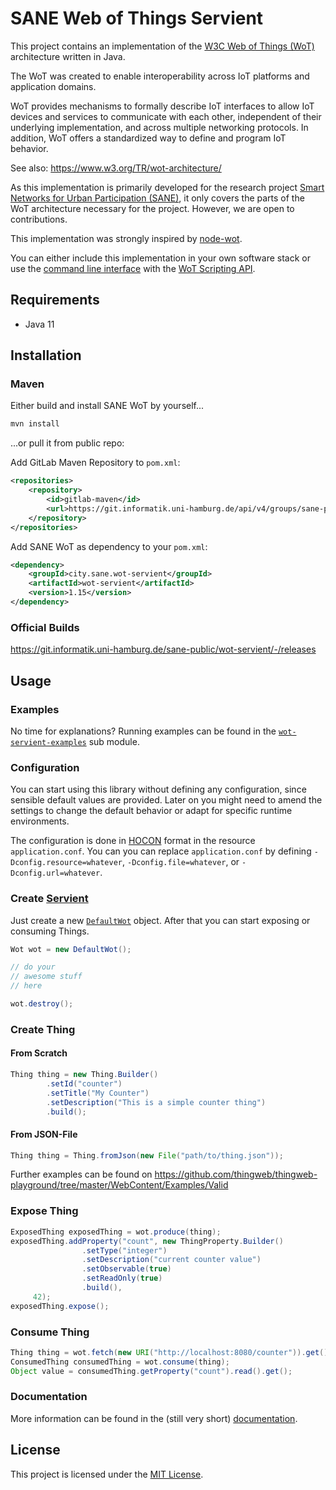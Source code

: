 # SANE Web of Things Servient

This project contains an implementation of the [W3C Web of Things (WoT)](https://www.w3.org/TR/wot-architecture/)
architecture written in Java.

The WoT was created to enable interoperability across IoT platforms and application domains.

WoT provides mechanisms to formally describe IoT interfaces to allow IoT devices and services to communicate with each
other, independent of their underlying implementation, and across multiple networking protocols. In addition, WoT offers a standardized way to define and program IoT behavior.

See also:
https://www.w3.org/TR/wot-architecture/

As this implementation is primarily developed for the research project
[Smart Networks for Urban Participation (SANE)](https://sane.city/), it only covers the parts of the WoT architecture
necessary for the project. However, we are open to contributions.

This implementation was strongly inspired by [node-wot](https://github.com/eclipse/thingweb.node-wot).

You can either include this implementation in your own software stack or use the [command line interface](wot-servient-cli) with the [WoT Scripting API](https://www.w3.org/TR/wot-scripting-api/).

## Requirements

* Java 11

## Installation

### Maven

Either build and install SANE WoT by yourself...
```bash
mvn install
```

...or pull it from public repo:

Add GitLab Maven Repository to `pom.xml`:
```xml
<repositories>
    <repository>
        <id>gitlab-maven</id>
        <url>https://git.informatik.uni-hamburg.de/api/v4/groups/sane-public/-/packages/maven</url>
    </repository>
</repositories>
```

Add SANE WoT as dependency to your `pom.xml`:
```xml
<dependency>
    <groupId>city.sane.wot-servient</groupId>
    <artifactId>wot-servient</artifactId>
    <version>1.15</version>
</dependency>
```

### Official Builds

https://git.informatik.uni-hamburg.de/sane-public/wot-servient/-/releases

## Usage

### Examples

No time for explanations? Running examples can be found in the
[`wot-servient-examples`](wot-servient-examples/src/main/java/city/sane/wot/examples) sub module.

### Configuration

You can start using this library without defining any configuration, since sensible default values are provided. Later
on you might need to amend the settings to change the default behavior or adapt for specific runtime environments.

The configuration is done in [HOCON](https://github.com/lightbend/config/blob/master/HOCON.md) format in the resource
`application.conf`. You can you can replace `application.conf` by defining `-Dconfig.resource=whatever`,
`-Dconfig.file=whatever`, or `-Dconfig.url=whatever`.

### Create [Servient](https://www.w3.org/TR/wot-architecture/#dfn-servient)

Just create a new [`DefaultWot`](wot-servient/src/main/java/city/sane/wot/DefaultWot.java) object. After that you can start exposing
or consuming Things.

```java
Wot wot = new DefaultWot();

// do your
// awesome stuff
// here

wot.destroy();
```

### Create Thing

#### From Scratch
````java
Thing thing = new Thing.Builder()
        .setId("counter")
        .setTitle("My Counter")
        .setDescription("This is a simple counter thing")
        .build();
````

#### From JSON-File
```java
Thing thing = Thing.fromJson(new File("path/to/thing.json"));
```

Further examples can be found on https://github.com/thingweb/thingweb-playground/tree/master/WebContent/Examples/Valid

### Expose Thing
```java
ExposedThing exposedThing = wot.produce(thing);
exposedThing.addProperty("count", new ThingProperty.Builder()
                .setType("integer")
                .setDescription("current counter value")
                .setObservable(true)
                .setReadOnly(true)
                .build(),
     42);
exposedThing.expose();
```

### Consume Thing
```java
Thing thing = wot.fetch(new URI("http://localhost:8080/counter")).get();
ConsumedThing consumedThing = wot.consume(thing);
Object value = consumedThing.getProperty("count").read().get();
```

### Documentation

More information can be found in the (still very short) [documentation](doc/README.md).

## License

This project is licensed under the [MIT License](LICENSE).
